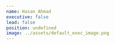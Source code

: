 ```yaml
---
name: Hasan Ahmad
executive: false
lead: false
position: undefined
image: ../assets/default_exec_image.png
---
```

